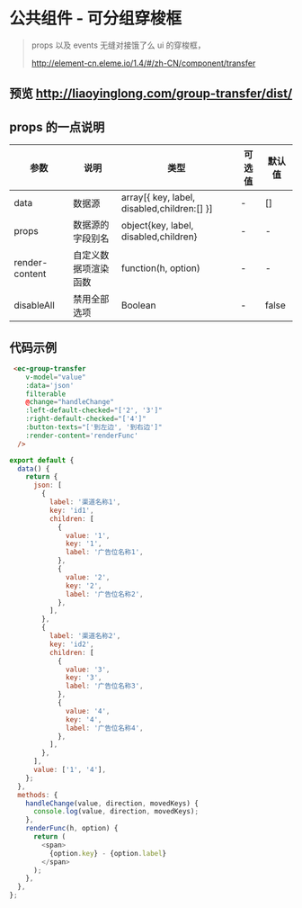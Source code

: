 # 公共组件 - 可分组穿梭框

> props 以及 events 无缝对接饿了么 ui 的穿梭框，
>
> http://element-cn.eleme.io/1.4/#/zh-CN/component/transfer

## 预览 http://liaoyinglong.com/group-transfer/dist/

## props 的一点说明

| 参数           | 说明                 | 类型                                        | 可选值 | 默认值 |
| -------------- | -------------------- | ------------------------------------------- | ------ | ------ |
| data           | 数据源               | array[{ key, label, disabled,children:[] }] | -      | []     |
| props          | 数据源的字段别名     | object{key, label, disabled,children}       | -      | -      |
| render-content | 自定义数据项渲染函数 | function(h, option)                         | -      | -      |
| disableAll     | 禁用全部选项         | Boolean                                     | -      | false  |

## 代码示例

```html
 <ec-group-transfer
    v-model="value"
    :data='json'
    filterable
    @change="handleChange"
    :left-default-checked="['2', '3']"
    :right-default-checked="['4']"
    :button-texts="['到左边', '到右边']"
    :render-content='renderFunc'
  />
```

```javascript
export default {
  data() {
    return {
      json: [
        {
          label: '渠道名称1',
          key: 'id1',
          children: [
            {
              value: '1',
              key: '1',
              label: '广告位名称1',
            },
            {
              value: '2',
              key: '2',
              label: '广告位名称2',
            },
          ],
        },
        {
          label: '渠道名称2',
          key: 'id2',
          children: [
            {
              value: '3',
              key: '3',
              label: '广告位名称3',
            },
            {
              value: '4',
              key: '4',
              label: '广告位名称4',
            },
          ],
        },
      ],
      value: ['1', '4'],
    };
  },
  methods: {
    handleChange(value, direction, movedKeys) {
      console.log(value, direction, movedKeys);
    },
    renderFunc(h, option) {
      return (
        <span>
          {option.key} - {option.label}
        </span>
      );
    },
  },
};
```
